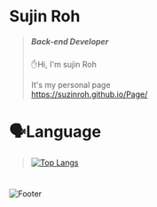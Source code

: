 # Sujin Roh
> ##### Back-end Developer
> 
>✋Hi, I'm sujin Roh <br>
>
>
>  It's my personal page <br>
>  https://suzinroh.github.io/Page/
>
# 🗣Language
>[![Top Langs](https://github-readme-stats.vercel.app/api/top-langs/?username=suzinRoh&layout=compact)](https://github.com/suzinRoh/github-readme-stats)



#

<!--[![Anurag's GitHub stats](https://github-readme-stats.vercel.app/api?username=SuzinRoh)](https://github.com/SuzinRoh/github-readme-stats)-->















![Footer](https://capsule-render.vercel.app/api?type=waving&color=auto&height=200&section=footer)
